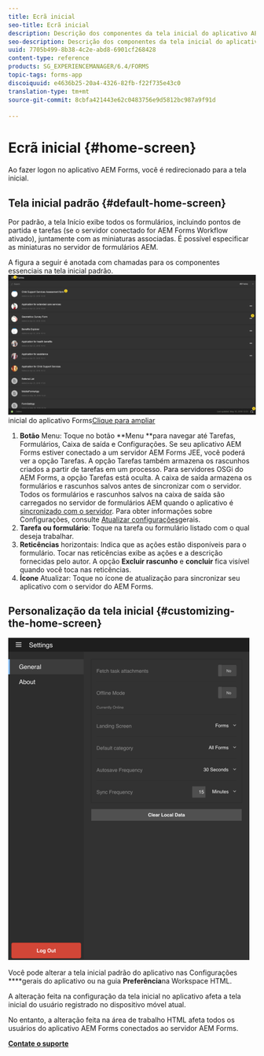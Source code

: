 ```yaml
---
title: Ecrã inicial
seo-title: Ecrã inicial
description: Descrição dos componentes da tela inicial do aplicativo AEM Forms
seo-description: Descrição dos componentes da tela inicial do aplicativo AEM Forms
uuid: 7705b499-8b38-4c2e-abd8-6901cf268428
content-type: reference
products: SG_EXPERIENCEMANAGER/6.4/FORMS
topic-tags: forms-app
discoiquuid: e4636b25-20a4-4326-82fb-f22f735e43c0
translation-type: tm+mt
source-git-commit: 8cbfa421443e62c0483756e9d5812bc987a9f91d

---
```



# Ecrã inicial {#home-screen}

Ao fazer logon no aplicativo AEM Forms, você é redirecionado para a tela inicial.

## Tela inicial padrão {#default-home-screen}

Por padrão, a tela Início exibe todos os formulários, incluindo pontos de partida e tarefas (se o servidor conectado for AEM Forms Workflow ativado), juntamente com as miniaturas associadas. É possível especificar as miniaturas no servidor de formulários AEM.

A figura a seguir é anotada com chamadas para os componentes essenciais na tela inicial padrão.
![Tela](assets/home-screen-1.png)inicial do aplicativo Forms[Clique para ampliar](assets/home-screen-1-1.png)

1. **Botão** Menu: Toque no botão **Menu **para navegar até Tarefas, Formulários, Caixa de saída e Configurações. Se seu aplicativo AEM Forms estiver conectado a um servidor AEM Forms JEE, você poderá ver a opção Tarefas. A opção Tarefas também armazena os rascunhos criados a partir de tarefas em um processo. Para servidores OSGi do AEM Forms, a opção Tarefas está oculta. A caixa de saída armazena os formulários e rascunhos salvos antes de sincronizar com o servidor. Todos os formulários e rascunhos salvos na caixa de saída são carregados no servidor de formulários AEM quando o aplicativo é [sincronizado com o servidor](/help/forms/using/sync-app.md). Para obter informações sobre Configurações, consulte [Atualizar configurações](/help/forms/using/update-general-settings.md)gerais.
1. **Tarefa ou formulário**: Toque na tarefa ou formulário listado com o qual deseja trabalhar.
1. **Reticências** horizontais: Indica que as ações estão disponíveis para o formulário. Tocar nas reticências exibe as ações e a descrição fornecidas pelo autor. A opção **Excluir rascunho** e **concluir** fica visível quando você toca nas reticências.
1. **Ícone** Atualizar: Toque no ícone de atualização para sincronizar seu aplicativo com o servidor do AEM Forms.

## Personalização da tela inicial {#customizing-the-home-screen}

![Configurações gerais](assets/gen-settings.png)

Você pode alterar a tela inicial padrão do aplicativo nas Configurações **[](/help/forms/using/update-general-settings.md)**gerais do aplicativo ou na guia **Preferência**na Workspace HTML.

A alteração feita na configuração da tela inicial no aplicativo afeta a tela inicial do usuário registrado no dispositivo móvel atual.

No entanto, a alteração feita na área de trabalho HTML afeta todos os usuários do aplicativo AEM Forms conectados ao servidor AEM Forms.

**[Contate o suporte](https://www.adobe.com/account/sign-in.supportportal.html)**
